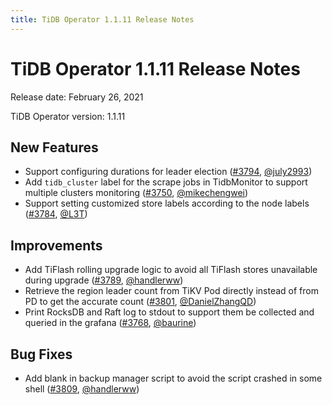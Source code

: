 ```yaml
---
title: TiDB Operator 1.1.11 Release Notes
---
```


# TiDB Operator 1.1.11 Release Notes

Release date: February 26, 2021

TiDB Operator version: 1.1.11

## New Features

- Support configuring durations for leader election ([#3794](https://github.com/pingcap/tidb-operator/pull/3794), [@july2993](https://github.com/july2993))
- Add `tidb_cluster` label for the scrape jobs in TidbMonitor to support multiple clusters monitoring ([#3750](https://github.com/pingcap/tidb-operator/pull/3750), [@mikechengwei](https://github.com/mikechengwei))
- Support setting customized store labels according to the node labels ([#3784](https://github.com/pingcap/tidb-operator/pull/3784), [@L3T](https://github.com/L3T))

## Improvements

- Add TiFlash rolling upgrade logic to avoid all TiFlash stores unavailable during upgrade ([#3789](https://github.com/pingcap/tidb-operator/pull/3789), [@handlerww](https://github.com/handlerww))
- Retrieve the region leader count from TiKV Pod directly instead of from PD to get the accurate count ([#3801](https://github.com/pingcap/tidb-operator/pull/3801), [@DanielZhangQD](https://github.com/DanielZhangQD))
- Print RocksDB and Raft log to stdout to support them be collected and queried in the grafana ([#3768](https://github.com/pingcap/tidb-operator/pull/3768), [@baurine](https://github.com/baurine))

## Bug Fixes

- Add blank in backup manager script to avoid the script crashed in some shell ([#3809](https://github.com/pingcap/tidb-operator/pull/3809), [@handlerww](https://github.com/handlerww))
